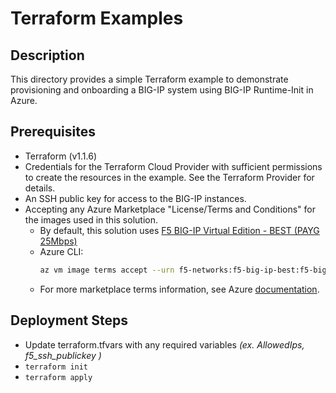 # Terraform Examples

## Description

This directory provides a simple Terraform example to demonstrate provisioning and onboarding a BIG-IP system using BIG-IP Runtime-Init in Azure.

## Prerequisites
 * Terraform (v1.1.6)
 * Credentials for the Terraform Cloud Provider with sufficient permissions to create the resources in the example. See the Terraform Provider for details.
 * An SSH public key for access to the BIG-IP instances.
 * Accepting any Azure Marketplace "License/Terms and Conditions" for the images used in this solution.
    - By default, this solution uses [F5 BIG-IP Virtual Edition - BEST (PAYG 25Mbps)](https://azuremarketplace.microsoft.com/en-us/marketplace/apps/f5-networks.f5-big-ip-best?tab=PlansAndPrice)
    - Azure CLI: 
        ```bash
        az vm image terms accept --urn f5-networks:f5-big-ip-best:f5-bigip-virtual-edition-25m-best-hourly:16.0.101000
        ```
    - For more marketplace terms information, see Azure [documentation](https://docs.microsoft.com/en-us/azure/virtual-machines/linux/cli-ps-findimage#deploy-an-image-with-marketplace-terms).

## Deployment Steps
 * Update terraform.tfvars with any required variables *(ex. AllowedIps, f5_ssh_publickey )*
 * `terraform init`
 * `terraform apply`
